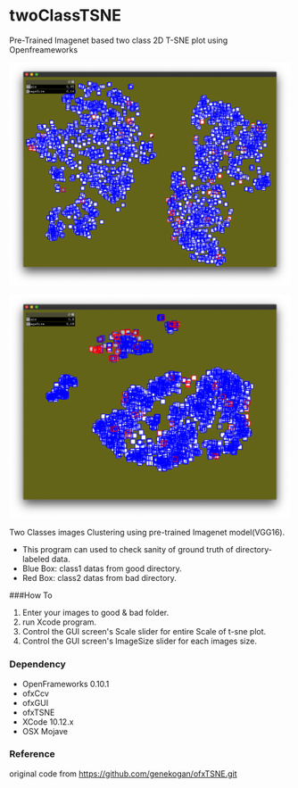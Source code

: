 # twoClassTSNE
Pre-Trained Imagenet based two class 2D T-SNE plot using Openfreameworks

![t-sne bad-clustered example]( https://github.com/bemoregt/twoClassTSNE/blob/master/ScrShot%2011.png "t-sne plot 1")

![t-sne good-clustered example]( https://github.com/bemoregt/twoClassTSNE/blob/master/ScrShot%2012.png "t-sne plot 2")

Two Classes images Clustering using pre-trained Imagenet model(VGG16).
- This program can used to check sanity of ground truth of directory-labeled data.
- Blue Box: class1 datas from good directory.
- Red Box: class2 datas from bad directory.

###How To
1. Enter your images to good & bad folder.
2. run Xcode program.
3. Control the GUI screen's Scale slider for entire Scale of t-sne plot.
3. Control the GUI screen's ImageSize slider for each images size.

### Dependency
- OpenFrameworks 0.10.1
- ofxCcv
- ofxGUI
- ofxTSNE
- XCode 10.12.x
- OSX Mojave

### Reference
original code from https://github.com/genekogan/ofxTSNE.git

